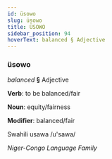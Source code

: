 ```yaml
---
id: üsowo
slug: üsowo
title: ÜSOWO
sidebar_position: 94
hoverText: balanced § Adjective
---
```


### üsowo

*balanced* **§** Adjective

**Verb**: to be balanced/fair

**Noun**: equity/fairness

**Modifier**: balanced/fair

Swahili usawa /u'sawa/

*Niger-Congo Language Family*